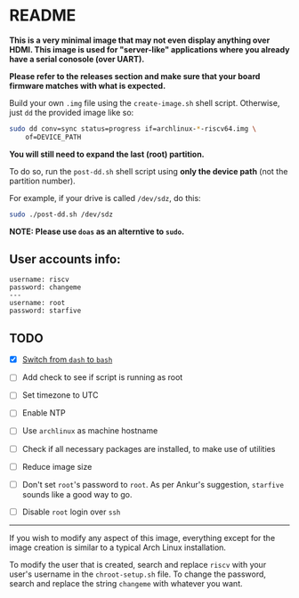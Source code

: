 # README

**This is a very minimal image that may not even display anything over HDMI.
This image is used for "server-like" applications where you already have a
serial conosole (over UART).**

**Please refer to the releases section and make sure that your board firmware
matches with what is expected.**

Build your own `.img` file using the `create-image.sh` shell script. Otherwise,
just `dd` the provided image like so:

```bash
sudo dd conv=sync status=progress if=archlinux-*-riscv64.img \
    of=DEVICE_PATH
```

**You will still need to expand the last (root) partition.**

To do so, run the `post-dd.sh` shell script using **only the device path**
(not the partition number).

For example, if your drive is called `/dev/sdz`, do this:

```bash
sudo ./post-dd.sh /dev/sdz
```

**NOTE: Please use `doas` as an alterntive to `sudo`.**


## User accounts info:

```
username: riscv
password: changeme
---
username: root
password: starfive
```


## TODO

 - [x] [Switch from `dash` to `bash`](https://github.com/thefossguy/archlinux-visionfive2/commit/d6373144f211f8bef89b777b632edac30c9fde96)
 - [ ] Add check to see if script is running as root
 - [ ] Set timezone to UTC
 - [ ] Enable NTP
 - [ ] Use `archlinux` as machine hostname
 - [ ] Check if all necessary packages are installed, to make use of utilities
 - [ ] Reduce image size
 - [ ] Don't set `root`'s password to `root`. As per Ankur's suggestion,
 `starfive` sounds like a good way to go.
 - [ ] Disable `root` login over `ssh`


---

If you wish to modify any aspect of this image, everything except for the image
creation is similar to a typical Arch Linux installation.

To modify the user that is created, search and replace `riscv` with your user's
username in the `chroot-setup.sh` file. To change the password, search and
replace the string `changeme` with whatever you want.

